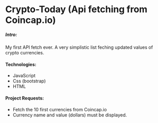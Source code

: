 # Crypto-Today (Api fetching from Coincap.io)

##### Intro:
My first API fetch ever. A very simplistic list feching updated values of crypto currencies.

#### Technologies:
- JavaScript
- Css (bootstrap)
- HTML

#### Project Requests:
- Fetch the 10 first currencies from Coincap.io
- Currency name and value (dollars) must be displayed.
